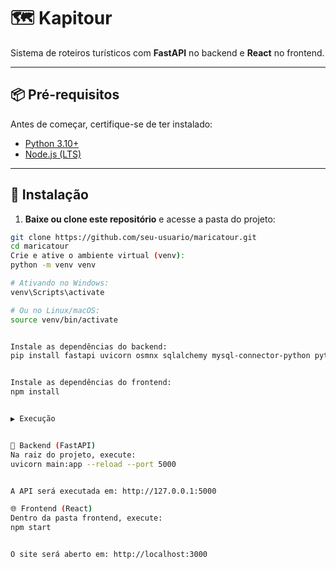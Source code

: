 # 🗺️ Kapitour

Sistema de roteiros turísticos com **FastAPI** no backend e **React** no frontend.

---

## 📦 Pré-requisitos

Antes de começar, certifique-se de ter instalado:

- [Python 3.10+](https://www.python.org/downloads/)
- [Node.js (LTS)](https://nodejs.org/)

---

## 🔧 Instalação

1. **Baixe ou clone este repositório** e acesse a pasta do projeto:

```bash
git clone https://github.com/seu-usuario/maricatour.git
cd maricatour
Crie e ative o ambiente virtual (venv):
python -m venv venv

# Ativando no Windows:
venv\Scripts\activate

# Ou no Linux/macOS:
source venv/bin/activate


Instale as dependências do backend:
pip install fastapi uvicorn osmnx sqlalchemy mysql-connector-python python-dotenv


Instale as dependências do frontend:
npm install


▶️ Execução


🧠 Backend (FastAPI)
Na raiz do projeto, execute:
uvicorn main:app --reload --port 5000


A API será executada em: http://127.0.0.1:5000

🌐 Frontend (React)
Dentro da pasta frontend, execute:
npm start


O site será aberto em: http://localhost:3000